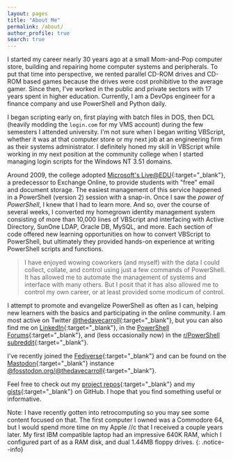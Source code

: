 ```yaml
---
layout: pages
title: "About Me"
permalink: /about/
author_profile: true
search: true
---
```


I started my career nearly 30 years ago at a small Mom-and-Pop computer store, building and repairing home computer systems and peripherals.
To put that time into perspective, we rented parallel CD-ROM drives and CD-ROM based games because the drives were cost prohibitive to the average gamer.
Since then, I've worked in the public and private sectors with 17 years spent in higher education.
Currently, I am a DevOps engineer for a finance company and use PowerShell and Python daily.

I began scripting early on, first playing with batch files in DOS, then DCL (heavily modding the `login.com` for my VMS account) during the few semesters I attended university.
I'm not sure when I began writing VBScript, whether it was at that computer store or my next job at an engineering firm as their systems administrator.
I definitely honed my skill in VBScript while working in my next position at the community college when I started managing login scripts for the Windows NT 3.51 domains.

Around 2009, the college adopted [Microsoft's Live@EDU][Live@EDU]{:target="_blank"}, a predecessor to Exchange Online, to provide students with "free" email and document storage.
The easiest management of this service happened in a PowerShell (version 2) session with a snap-in.
Once I saw the *power of PowerShell*, I knew that I had to learn more.
And so, over the course of several weeks, I converted my homegrown identity management system consisting of more than 10,000 lines of VBScript and interfacing with Active Directory, SunOne LDAP, Oracle DB, MySQL, and more.
Each section of code offered new learning opportunities on how to convert VBScript to PowerShell, but ultimately they provided hands-on experience at writing PowerShell scripts and functions.

> I have enjoyed wowing coworkers (and myself) with the data I could collect, collate, and control using just a few commands of PowerShell.
> It has allowed me to automate the management of systems and interface with many others.
> But I posit that it has also allowed me to control my own career, or at least provided some modicum of control.

I attempt to promote and evangelize PowerShell as often as I can, helping new learners with the basics and participating in the online community.
I am most active on Twitter [@thedavecarroll][MyTwitter]{:target="_blank"}, but you can also find me on [LinkedIn][MyLinkedIn]{:target="_blank"}, in the [PowerShell Forums][PowerShellForums]{:target="_blank"}, and (less occasionally now) in the [r/PowerShell subreddit][PowerShellReddit]{:target="_blank"}.

I've recently joined the [Fediverse][Fediverse]{:target="_blank"} and can be found on the [Mastodon][Mastodon]{:target="_blank"} instance [@fosstodon.org/@thedavecarroll][FosstodonMe]{:target="_blank"}.

Feel free to check out my [project repos][GitHub]{:target="_blank"} and my [gists][GitHubGists]{:target="_blank"} on GitHub.
I hope that you find something useful or informative.

Note:
I have recently gotten into retrocomputing so you may see some content focused on that.
The first computer I owned was a Commodore 64, but I would spend more time on my Apple //c that I received a couple years later.
My first IBM compatible laptop had an impressive 640K RAM, which I configured part of as a RAM disk, and dual 1.44MB floppy drives.
{: .notice--info}

[Live@EDU]: https://en.wikipedia.org/wiki/Microsoft_365#Office_365_Education
[MyTwitter]: https://twitter.com/thedavecarroll
[MyLinkedIn]: https://www.linkedin.com/in/thedavecarroll/
[PowerShellForums]: https://forums.powershell.org/
[PowerShellReddit]: https://www.reddit.com/r/PowerShell/
[Fediverse]: https://en.wikipedia.org/wiki/Fediverse
[Mastodon]: https://joinmastodon.org/
[FosstodonMe]: https://fosstodon.org/@thedavecarroll
[GitHub]: https://github.com/thedavecarroll
[GitHubGists]: https://gist.github.com/thedavecarroll

